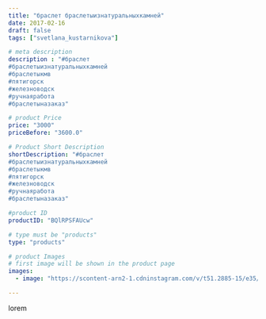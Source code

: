 ```yaml
---
title: "браслет браслетыизнатуральныхкамней"
date: 2017-02-16
draft: false
tags: ["svetlana_kustarnikova"]

# meta description
description : "#браслет 
#браслетыизнатуральныхкамней 
#браслетыкмв
#пятигорск
#железноводск 
#ручнаяработа 
#браслетыназаказ"

# product Price
price: "3000"
priceBefore: "3600.0"

# Product Short Description
shortDescription: "#браслет 
#браслетыизнатуральныхкамней 
#браслетыкмв
#пятигорск
#железноводск 
#ручнаяработа 
#браслетыназаказ"

#product ID
productID: "BQlRPSFAUcw"

# type must be "products"
type: "products"

# product Images
# first image will be shown in the product page
images:
  - image: "https://scontent-arn2-1.cdninstagram.com/v/t51.2885-15/e35/16789742_1877212692557202_736003647590105088_n.jpg?se=7&tp=1&_nc_ht=scontent-arn2-1.cdninstagram.com&_nc_cat=106&_nc_ohc=21ILt7fzkVIAX9E7rUw&ccb=7-4&oh=92d0313395d6829da6f503b80740ff60&oe=6082AB3E&ig_cache_key=MTQ1MTY0MjI3MTg5MTAxNTQ3Mg%3D%3D.2-ccb7-4"

---
```

lorem
